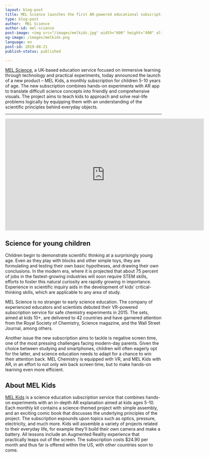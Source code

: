 ```yaml
---
layout: blog-post
title: MEL Science launches the first AR-powered educational subscription for kids
type: blog-post
author:  MEL Science
author-id: mel-science
post-image: <img src="/images/melkids.jpg" width="600" height="400" alt="MEL Kids launch">
og-image: /images/melkids.png
language: en
post-id: 2019-08-21
publish-status: published

---
```

<a href="https://melscience.com/">MEL Science</a>, a UK-based education service focused on immersive learning through technology and practical experiments, today announced the launch of a new product – MEL Kids, a monthly subscription for children 5-10 years of age. The new subscription combines hands-on experiments with AR app to translate difficult science concepts into friendly and comprehensive visuals. The project aims to teach kids to approach and solve real-life problems logically by equipping them with an understanding of the scientific principles behind everyday objects.
<!-- more -->

---

<iframe style="height: 360px" width="640" height="360" src="http://www.youtube.com/embed/57gfLvzRyIw?rel=0" frameborder="0" allowfullscreen></iframe>

## Science for young children

Children begin to demonstrate scientific thinking at a surprisingly young age. Even as they play with blocks and other simple toys, they are formulating and testing their own basic hypotheses, and drawing their own conclusions. In the modern era, where it is projected that about 75 percent of jobs in the fastest-growing industries will soon require STEM skills, efforts to foster this natural curiosity are rapidly growing in importance. Experience in scientific inquiry aids in the development of kids’ critical-thinking skills, which are applicable to any area of study.

MEL Science is no stranger to early science education. The company of experienced educators and scientists debuted their VR-powered subscription service for safe chemistry experiments in 2015. The sets, aimed at kids 10+, are delivered to 42 countries and have garnered attention from the Royal Society of Chemistry, Science magazine, and the Wall Street Journal, among others.

Another issue the new subscription aims to tackle is negative screen time, one of the most pressing challenges facing modern-day parents. Given the choice between studying and smartphones, children will often eagerly opt for the latter, and science education needs to adapt for a chance to win their attention back. MEL Chemistry is equipped with VR, and MEL Kids with AR, in an effort to not only win back screen time, but to make hands-on learning even more efficient. 

## About MEL Kids

<a href="https://melscience.com/kids">MEL Kids</a> is a science education subscription service that combines hands-on experiments with an in-depth AR explanation aimed at kids ages 5-10. Each monthly kit contains a science-themed project with simple assembly, and an exciting comic book that discusses the underlying principles of the project. The subscription expounds upon topics such as optics, pressure, electricity, and much more. Kids will assemble a variety of projects related to their everyday life, for example they'll build their own camera and make a battery. All lessons include an Augmented Reality experience that practically leaps out of the screen. The subscription costs $24.90 per month and thus far is offered within the US, with other countries soon to come.